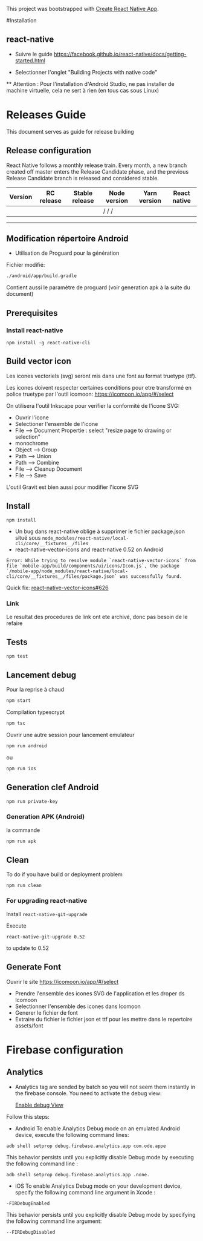 This project was bootstrapped with [Create React Native App](https://github.com/react-community/create-react-native-app).

#Installation

## react-native

* Suivre le guide https://facebook.github.io/react-native/docs/getting-started.html

* Selectionner l'onglet "Building Projects with native code"

\*\* Attention : Pour l'installation d'Android Studio, ne pas installer de machine virtuelle, cela ne sert à rien (en tous cas sous Linux)

# Releases Guide

This document serves as guide for release building

## Release configuration

React Native follows a monthly release train. Every month, a new branch created off master enters the Release Candidate phase, and the previous Release Candidate branch is released and considered stable.

| Version | RC release | Stable release | Node version | Yarn version | React native |
| ------- | ---------- | -------------- | ------------ | ------------ | ------------ |
|         |            |                | / / /        |

---

## Modification répertoire Android

* Utilisation de Proguard pour la génération

Fichier modifié:

```bash
./android/app/build.gradle
```

Contient aussi le paramètre de proguard (voir generation apk à la suite du document)

## Prerequisites

### Install react-native

`npm install -g react-native-cli`

## Build vector icon

Les icones vectoriels (svg) seront mis dans une font au format truetype (ttf).

Les icones doivent respecter certaines conditions pour etre transformé en police truetype par l'outil icomoon: https://icomoon.io/app/#/select

On utilisera l'outil Inkscape pour verifier la conformité de l'icone SVG:

* Ouvrir l'icone
* Selectioner l'ensemble de l'icone
* File --> Document Propertie : select "resize page to drawing or selection"
* monochrome
* Object --> Group
* Path --> Union
* Path --> Combine
* File --> Cleanup Document
* File --> Save

L'outil Gravit est bien aussi pour modifier l'icone SVG

## Install

```bash
npm install
```

* Un bug dans react-native oblige à supprimer le fichier package.json situé sous
  `node_modules/react-native/local-cli/core/__fixtures__/files`
* react-native-vector-icons and react-native 0.52 on Android

```
Error: While trying to resolve module `react-native-vector-icons` from file `mobile-app/build/components/ui/icons/Icon.js`, the package `/mobile-app/node_modules/react-native/local-cli/core/__fixtures__/files/package.json` was successfully found.
```

Quick fix:
[react-native-vector-icons#626](https://github.com/oblador/react-native-vector-icons/issues/626)

### Link

Le resultat des procedures de link ont ete archivé, donc pas besoin de le refaire

## Tests

```bash
npm test
```

## Lancement debug

Pour la reprise à chaud

```bash
npm start
```

Compilation typescrypt

```bash
npm tsc
```

Ouvrir une autre session pour lancement emulateur

```bash
npm run android
```

ou

```bash
npm run ios
```

## Generation clef Android

```bash
npm run private-key
```

### Generation APK (Android)

la commande

```bash
npm run apk
```

## Clean

To do if you have build or deployment problem

```
npm run clean
```

### For upgrading react-native

Install `react-native-git-upgrade`

Execute

`react-native-git-upgrade 0.52`

to update to 0.52

## Generate Font

Ouvrir le site https://icomoon.io/app/#/select

* Prendre l'ensemble des icones SVG de l'application et les droper ds Icomoon
* Selectionner l'ensemble des icones dans Icomoon
* Generer le fichier de font
* Extraire du fichier le fichier json et ttf pour les mettre dans le repertoire assets/font

# Firebase configuration

## Analytics

* Analytics tag are sended by batch so you will not seem them instantly in the firebase console.
  You need to activate the debug view:

  [Enable debug View](https://support.google.com/firebase/answer/7201382?hl=en)

Follow this steps:

* Android
  To enable Analytics Debug mode on an emulated Android device, execute the following command lines:

`adb shell setprop debug.firebase.analytics.app com.ode.appe`

This behavior persists until you explicitly disable Debug mode by executing the following command line :

`adb shell setprop debug.firebase.analytics.app .none.`

* iOS
  To enable Analytics Debug mode on your development device, specify the following command line argument in Xcode :

`-FIRDebugEnabled`

This behavior persists until you explicitly disable Debug mode by specifying the following command line argument:

`--FIRDebugDisabled`
